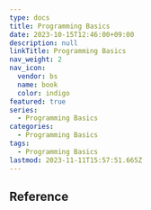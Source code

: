 ```yaml
---
type: docs
title: Programming Basics
date: 2023-10-15T12:46:00+09:00
description: null
linkTitle: Programming Basics
nav_weight: 2
nav_icon:
  vendor: bs
  name: book
  color: indigo
featured: true
series:
  - Programming Basics
categories:
  - Programming Basics
tags:
  - Programming Basics
lastmod: 2023-11-11T15:57:51.665Z
---
```


## Reference
